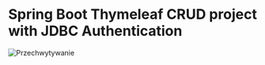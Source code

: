 ﻿# Spring Boot Thymeleaf CRUD project with JDBC Authentication

![Przechwytywanie](https://user-images.githubusercontent.com/76729568/223575177-869b33a6-0609-4a20-8a79-fa024186564e.PNG)


